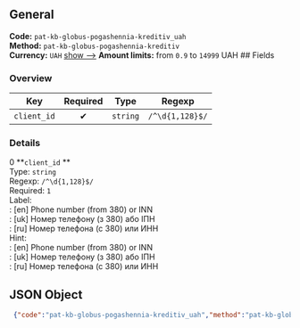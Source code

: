 ## General 
**Code:** `pat-kb-globus-pogashennia-kreditiv_uah`  
**Method:** `pat-kb-globus-pogashennia-kreditiv`  
**Currency:** `UAH` [show -->]() 
**Amount limits:** from `0.9`  to `14999`  UAH ## Fields 
### Overview 
|Key|Required|Type|Regexp| 
|:---:|:---:|:---:|:---:| 
|`client_id` |✔ |`string` |`/^\d{1,128}$/` | 
 
### Details 
0 **`client_id` **  
Type: `string`  
Regexp: `/^\d{1,128}$/`  
Required: `1`  
Label:  
: [en] Phone number (from 380) or INN  
: [uk] Номер телефону (з 380) або ІПН  
: [ru] Номер телефона (с 380) или ИНН  
Hint:  
: [en] Phone number (from 380) or INN  
: [uk] Номер телефону (з 380) або ІПН  
: [ru] Номер телефона (с 380) или ИНН  
## JSON Object 
```json
 {"code":"pat-kb-globus-pogashennia-kreditiv_uah","method":"pat-kb-globus-pogashennia-kreditiv","currency":"UAH","fields":[{"key":"client_id","type":"string","label":{"en":"Phone number (from 380) or INN","uk":"\u041d\u043e\u043c\u0435\u0440 \u0442\u0435\u043b\u0435\u0444\u043e\u043d\u0443 (\u0437 380) \u0430\u0431\u043e \u0406\u041f\u041d","ru":"\u041d\u043e\u043c\u0435\u0440 \u0442\u0435\u043b\u0435\u0444\u043e\u043d\u0430 (\u0441 380) \u0438\u043b\u0438 \u0418\u041d\u041d"},"regexp":"\/^\\d{1,128}$\/","required":true,"position":1,"hint":{"en":"Phone number (from 380) or INN","uk":"\u041d\u043e\u043c\u0435\u0440 \u0442\u0435\u043b\u0435\u0444\u043e\u043d\u0443 (\u0437 380) \u0430\u0431\u043e \u0406\u041f\u041d","ru":"\u041d\u043e\u043c\u0435\u0440 \u0442\u0435\u043b\u0435\u0444\u043e\u043d\u0430 (\u0441 380) \u0438\u043b\u0438 \u0418\u041d\u041d"},"example":"1234567890"}],"amount_min":0.9,"amount_max":14999}```  
